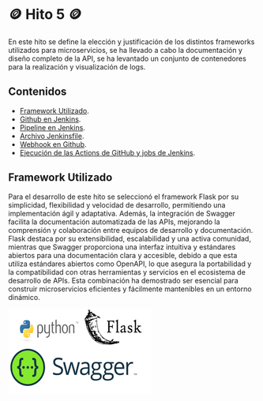 # :coin: Hito 5 :coin:

En este hito se define la elección y justificación de los distintos frameworks utilizados para microservicios, se ha llevado a cabo la documentación y diseño completo de la API, se ha levantado un conjunto de contenedores para la realización y visualización de logs.

## Contenidos

- [Framework Utilizado](#FU).
- [Github en Jenkins](#GJ).
- [Pipeline en Jenkins](#PJ).
- [Archivo Jenkinsfile](#AJ).
- [Webhook en Github](#WG).
- [Ejecución de las Actions de GitHub y jobs de Jenkins](#EA).

<a name="FU"></a>
## Framework Utilizado

Para el desarrollo de este hito se seleccionó el framework Flask por su simplicidad, flexibilidad y velocidad de desarrollo, permitiendo una implementación ágil y adaptativa. Además, la integración de Swagger facilita la documentación automatizada de las APIs, mejorando la comprensión y colaboración entre equipos de desarrollo y documentación. Flask destaca por su extensibilidad, escalabilidad y una activa comunidad, mientras que Swagger proporciona una interfaz intuitiva y estándares abiertos para una documentación clara y accesible, debido a que esta utiliza estándares abiertos como OpenAPI, lo que asegura la portabilidad y la compatibilidad con otras herramientas y servicios en el ecosistema de desarrollo de APIs. Esta combinación ha demostrado ser esencial para construir microservicios eficientes y fácilmente mantenibles en un entorno dinámico.

![](/docs/img/flask.png)

